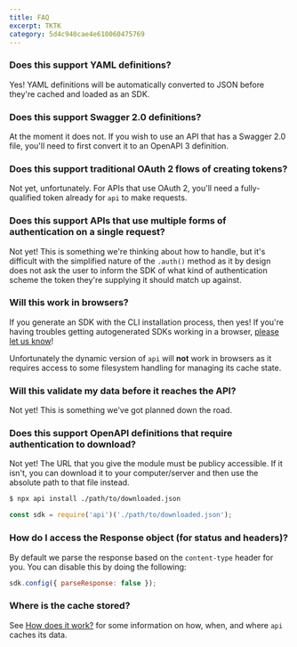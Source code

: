 ```yaml
---
title: FAQ
excerpt: TKTK
category: 5d4c940cae4e610060475769
---
```


### Does this support YAML definitions?
Yes! YAML definitions will be automatically converted to JSON before they're cached and loaded as an SDK.

### Does this support Swagger 2.0 definitions?
At the moment it does not. If you wish to use an API that has a Swagger 2.0 file, you'll need to first convert it to an OpenAPI 3 definition.

### Does this support traditional OAuth 2 flows of creating tokens?
Not yet, unfortunately. For APIs that use OAuth 2, you'll need a fully-qualified token already for `api` to make requests.

### Does this support APIs that use multiple forms of authentication on a single request?
Not yet! This is something we're thinking about how to handle, but it's difficult with the simplified nature of the `.auth()` method as it by design does not ask the user to inform the SDK of what kind of authentication scheme the token they're supplying it should match up against.

### Will this work in browsers?
If you generate an SDK with the CLI installation process, then yes! If you're having troubles getting autogenerated SDKs working in a browser, [please let us know](https://github.com/readmeio/api/issues)!

Unfortunately the dynamic version of `api` will **not** work in browsers as it requires access to some filesystem handling for managing its cache state.

### Will this validate my data before it reaches the API?
Not yet! This is something we've got planned down the road.

### Does this support OpenAPI definitions that require authentication to download?
Not yet! The URL that you give the module must be publicy accessible. If it isn't, you can download it to your computer/server and then use the absolute path to that file instead.

```sh
$ npx api install ./path/to/downloaded.json
```

```js
const sdk = require('api')('./path/to/downloaded.json');
```

### How do I access the Response object (for status and headers)?
By default we parse the response based on the `content-type` header for you. You can disable this by doing the following:

```js
sdk.config({ parseResponse: false });
```

### Where is the cache stored?

See [How does it work?](https://api.readme.dev/docs/how-does-it-work) for some information on how, when, and where `api` caches its data.
